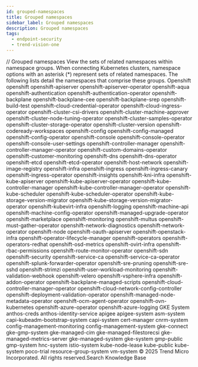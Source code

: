 ```yaml
---
id: grouped-namespaces
title: Grouped namespaces
sidebar_label: Grouped namespaces
description: Grouped namespaces
tags:
  - endpoint-security
  - trend-vision-one
---
```


/*<![CDATA[*/ $('#title').html($('meta[name=map-description]').attr('content')); /*]]>*/ Grouped namespaces View the sets of related namespaces within namespace groups. When connecting Kubernetes clusters, namespace options with an asterisk (*) represent sets of related namespaces. The following lists detail the namespaces that comprise these groups. Openshift openshift openshift-apiserver openshift-apiserver-operator openshift-aqua openshift-authentication openshift-authentication-operator openshift-backplane openshift-backplane-cee openshift-backplane-srep openshift-build-test openshift-cloud-credential-operator openshift-cloud-ingress-operator openshift-cluster-csi-drivers openshift-cluster-machine-approver openshift-cluster-node-tuning-operator openshift-cluster-samples-operator openshift-cluster-storage-operator openshift-cluster-version openshift-codeready-workspaces openshift-config openshift-config-managed openshift-config-operator openshift-console openshift-console-operator openshift-console-user-settings openshift-controller-manager openshift-controller-manager-operator openshift-custom-domains-operator openshift-customer-monitoring openshift-dns openshift-dns-operator openshift-etcd openshift-etcd-operator openshift-host-network openshift-image-registry openshift-infra openshift-ingress openshift-ingress-canary openshift-ingress-operator openshift-insights openshift-kni-infra openshift-kube-apiserver openshift-kube-apiserver-operator openshift-kube-controller-manager openshift-kube-controller-manager-operator openshift-kube-scheduler openshift-kube-scheduler-operator openshift-kube-storage-version-migrator openshift-kube-storage-version-migrator-operator openshift-kubevirt-infra openshift-logging openshift-machine-api openshift-machine-config-operator openshift-managed-upgrade-operator openshift-marketplace openshift-monitoring openshift-multus openshift-must-gather-operator openshift-network-diagnostics openshift-network-operator openshift-node openshift-oauth-apiserver openshift-openstack-infra openshift-operator-lifecycle-manager openshift-operators openshift-operators-redhat openshift-osd-metrics openshift-ovirt-infra openshift-rbac-permissions openshift-route-monitor-operator openshift-sdn openshift-security openshift-service-ca openshift-service-ca-operator openshift-splunk-forwarder-operator openshift-sre-pruning openshift-sre-sshd openshift-strimzi openshift-user-workload-monitoring openshift-validation-webhook openshift-velero openshift-vsphere-infra openshift-addon-operator openshift-backplane-managed-scripts openshift-cloud-controller-manager-operator openshift-cloud-network-config-controller openshift-deployment-validation-operator openshift-managed-node-metadata-operator openshift-ocm-agent-operator openshift-ovn-kubernetes openshift-azure-operator openshift-azure-logging GKE System anthos-creds anthos-identity-service apigee apigee-system asm-system capi-kubeadm-bootstrap-system capi-system cert-manager cnrm-system config-management-monitoring config-management-system gke-connect gke-gmp-system gke-managed-cim gke-managed-filestorecsi gke-managed-metrics-server gke-managed-system gke-system gmp-public gmp-system hnc-system istio-system kube-node-lease kube-public kube-system poco-trial resource-group-system vm-system © 2025 Trend Micro Incorporated. All rights reserved.Search Knowledge Base